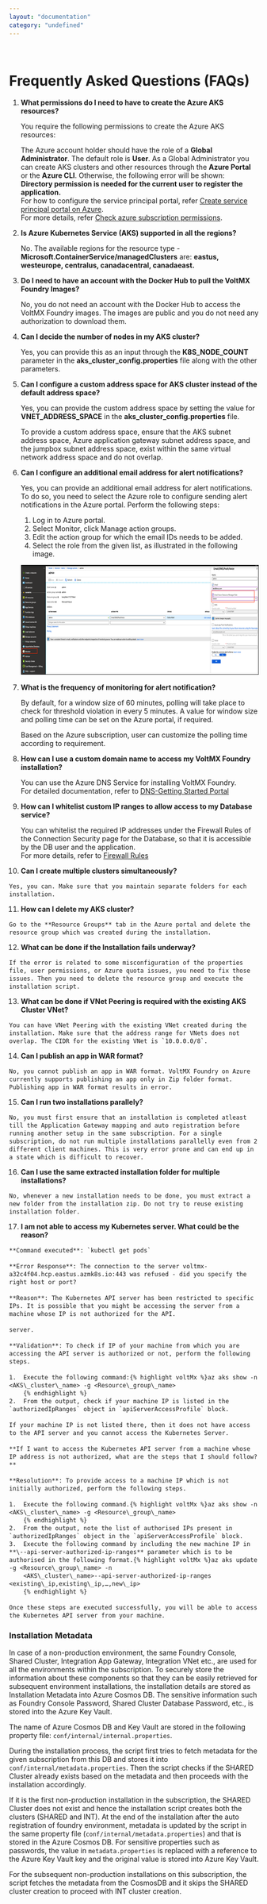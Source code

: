 ```yaml
---
layout: "documentation"
category: "undefined"
---
```

﻿

Frequently Asked Questions (FAQs)
=================================

1.  **What permissions do I need to have to create the Azure AKS resources?**
    
    You require the following permissions to create the Azure AKS resources:
    
    The Azure account holder should have the role of a **Global Administrator**. The default role is **User**. As a Global Administrator you can create AKS clusters and other resources through the **Azure Portal** or the **Azure CLI**. Otherwise, the following error will be shown:  
    **Directory permission is needed for the current user to register the application.**  
    For how to configure the service principal portal, refer [Create service principal portal on Azure](https://docs.microsoft.com/en-us/azure/azure-resource-manager/resource-group-create-service-principal-portal).  
    For more details, refer [Check azure subscription permissions](https://docs.microsoft.com/en-us/azure/azure-resource-manager/resource-group-create-service-principal-portal#check-azure-subscription-permissions).  
    
2.  **Is Azure Kubernetes Service (AKS) supported in all the regions?**
    
    No. The available regions for the resource type - **Microsoft.ContainerService/managedClusters** are: **eastus, westeurope, centralus, canadacentral, canadaeast.**
    
3.  **Do I need to have an account with the Docker Hub to pull the VoltMX Foundry Images?**
    
    No, you do not need an account with the Docker Hub to access the VoltMX Foundry images. The images are public and you do not need any authorization to download them.
    
4.  **Can I decide the number of nodes in my AKS cluster?**
    
    Yes, you can provide this as an input through the **K8S\_NODE\_COUNT** parameter in the **aks\_cluster\_config.properties** file along with the other parameters.
    
5.  **Can I configure a custom address space for AKS cluster instead of the default address space?**
    
    Yes, you can provide the custom address space by setting the value for **VNET\_ADDRESS\_SPACE** in the **aks\_cluster\_config.properties** file.
    
    To provide a custom address space, ensure that the AKS subnet address space, Azure application gateway subnet address space, and the jumpbox subnet address space, exist within the same virtual network address space and do not overlap.
    
6.  **Can I configure an additional email address for alert notifications?**
    
    Yes, you can provide an additional email address for alert notifications. To do so, you need to select the Azure role to configure sending alert notifications in the Azure portal. Perform the following steps:
    
    1.  Log in to Azure portal.
    2.  Select Monitor, click Manage action groups.
    3.  Edit the action group for which the email IDs needs to be added.
    4.  Select the role from the given list, as illustrated in the following image.
    
    ![](Resources/Images/Faq_6.png)
    
7.  **What is the frequency of monitoring for alert notification?**
    
    By default, for a window size of 60 minutes, polling will take place to check for threshold violation in every 5 minutes. A value for window size and polling time can be set on the Azure portal, if required.
    
    Based on the Azure subscription, user can customize the polling time according to requirement.
    
8.  **How can I use a custom domain name to access my VoltMX Foundry installation?**
    
    You can use the Azure DNS Service for installing VoltMX Foundry.  
    For detailed documentation, refer to [DNS-Getting Started Portal](https://docs.microsoft.com/en-us/azure/dns/dns-getstarted-portal)
    
9.  **How can I whitelist custom IP ranges to allow access to my Database service?**
    
    You can whitelist the required IP addresses under the Firewall Rules of the Connection Security page for the Database, so that it is accessible by the DB user and the application.  
    For more details, refer to [Firewall Rules](https://docs.microsoft.com/en-us/azure/mysql/concepts-firewall-rules)
    
10.  **Can I create multiple clusters simultaneously?**
    
    Yes, you can. Make sure that you maintain separate folders for each installation.
    
11.  **How can I delete my AKS cluster?**
    
    Go to the **Resource Groups** tab in the Azure portal and delete the resource group which was created during the installation.
    
12.  **What can be done if the Installation fails underway?**
    
    If the error is related to some misconfiguration of the properties file, user permissions, or Azure quota issues, you need to fix those issues. Then you need to delete the resource group and execute the installation script.
    
13.  **What can be done if VNet Peering is required with the existing AKS Cluster VNet?**
    
    You can have VNet Peering with the existing VNet created during the installation. Make sure that the address range for VNets does not overlap. The CIDR for the existing VNet is `10.0.0.0/8`.
    
14.  **Can I publish an app in WAR format?**
    
    No, you cannot publish an app in WAR format. VoltMX Foundry on Azure currently supports publishing an app only in Zip folder format. Publishing app in WAR format results in error.
    
15.  **Can I run two installations parallely?**
    
    No, you must first ensure that an installation is completed atleast till the Application Gateway mapping and auto registration before running another setup in the same subscription. For a single subscription, do not run multiple installations parallelly even from 2 different client machines. This is very error prone and can end up in a state which is difficult to recover.
    
16.  **Can I use the same extracted installation folder for multiple installations?**
    
    No, whenever a new installation needs to be done, you must extract a new folder from the installation zip. Do not try to reuse existing installation folder.
    
17.  **I am not able to access my Kubernetes server. What could be the reason?**
    
    **Command executed**: `kubectl get pods`
    
    **Error Response**: The connection to the server voltmx-a32c4f04.hcp.eastus.azmk8s.io:443 was refused - did you specify the right host or port?
    
    **Reason**: The Kubernetes API server has been restricted to specific IPs. It is possible that you might be accessing the server from a machine whose IP is not authorized for the API.
    
    server.
    
    **Validation**: To check if IP of your machine from which you are accessing the API server is authorized or not, perform the following steps.
    
    1.  Execute the following command:{% highlight voltMx %}az aks show -n <AKS\_cluster\_name> -g <Resource\_group\_name>
        {% endhighlight %}
    2.  From the output, check if your machine IP is listed in the `authorizedIpRanges` object in `apiServerAccessProfile` block.
    
    If your machine IP is not listed there, then it does not have access to the API server and you cannot access the Kubernetes Server.
    
    **If I want to access the Kubernetes API server from a machine whose IP address is not authorized, what are the steps that I should follow?**
    
    **Resolution**: To provide access to a machine IP which is not initially authorized, perform the following steps.
    
    1.  Execute the following command.{% highlight voltMx %}az aks show -n <AKS\_cluster\_name> -g <Resource\_group\_name>
        {% endhighlight %}
    2.  From the output, note the list of authorised IPs present in `authorizedIpRanges` object in the `apiServerAccessProfile` block.
    3.  Execute the following command by including the new machine IP in **\--api-server-authorized-ip-ranges** parameter which is to be authorised in the following format.{% highlight voltMx %}az aks update -g <Resource\_group\_name> -n 
        <AKS\_cluster\_name>--api-server-authorized-ip-ranges <existing\_ip,existing\_ip,…,new\_ip>
        {% endhighlight %}
    
    Once these steps are executed successfully, you will be able to access the Kubernetes API server from your machine.
    

### Installation Metadata

In case of a non-production environment, the same Foundry Console, Shared Cluster, Integration App Gateway, Integration VNet etc., are used for all the environments within the subscription. To securely store the information about these components so that they can be easily retrieved for subsequent environment installations, the installation details are stored as Installation Metadata into Azure Cosmos DB. The sensitive information such as Foundry Console Password, Shared Cluster Database Password, etc., is stored into the Azure Key Vault.

The name of Azure Cosmos DB and Key Vault are stored in the following property file: `conf/internal/internal.properties`.

During the installation process, the script first tries to fetch metadata for the given subscription from this DB and stores it into `conf/internal/metadata.properties`. Then the script checks if the SHARED Cluster already exists based on the metadata and then proceeds with the installation accordingly.

If it is the first non-production installation in the subscription, the SHARED Cluster does not exist and hence the installation script creates both the clusters (SHARED and INT). At the end of the installation after the auto registration of foundry environment, metadata is updated by the script in the same property file (`conf/internal/metadata.properties`) and that is stored in the Azure Cosmos DB. For sensitive properties such as passwords, the value in `metadata.properties` is replaced with a reference to the Azure Key Vault key and the original value is stored into Azure Key Vault.

For the subsequent non-production installations on this subscription, the script fetches the metadata from the CosmosDB and it skips the SHARED cluster creation to proceed with INT cluster creation.
